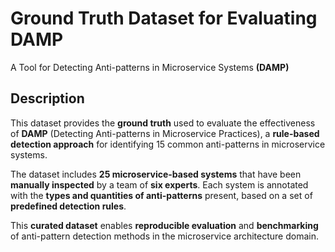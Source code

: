 # Ground Truth Dataset for Evaluating DAMP

A Tool for Detecting Anti-patterns in Microservice Systems **(DAMP)**



## Description

This dataset provides the **ground truth** used to evaluate the effectiveness of **DAMP** (Detecting Anti-patterns in Microservice Practices), a **rule-based detection approach** for identifying 15 common anti-patterns in microservice systems.

The dataset includes **25 microservice-based systems** that have been **manually inspected** by a team of **six experts**. Each system is annotated with the **types and quantities of anti-patterns** present, based on a set of **predefined detection rules**.

This **curated dataset** enables **reproducible evaluation** and **benchmarking** of anti-pattern detection methods in the microservice architecture domain.
